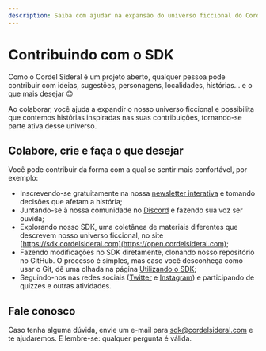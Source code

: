 ```yaml
---
description: Saiba com ajudar na expansão do universo ficcional do Cordel Sideral.
---
```


# Contribuindo com o SDK

Como o Cordel Sideral é um projeto aberto, qualquer pessoa pode contribuir com ideias, sugestões, personagens, localidades, histórias... e o que mais desejar :blush:&#x20;

Ao colaborar, você ajuda a expandir o nosso universo ficcional e possibilita que contemos histórias inspiradas nas suas contribuições, tornando-se parte ativa desse universo.

## Colabore, crie e faça o que desejar

Você pode contribuir da forma com a qual se sentir mais confortável, por exemplo:

* Inscrevendo-se gratuitamente na nossa [newsletter interativa](https://cordelsideral.com/#inscreva-se) e tomando decisões que afetam a história;
* Juntando-se à nossa comunidade no [Discord](https://discord.gg/mWJ3YwV) e fazendo sua voz ser ouvida;
* Explorando nosso SDK, uma coletânea de materiais diferentes que descrevem nosso universo ficcional, no site [https://sdk.cordelsideral.com](https://open.cordelsideral.com);
* Fazendo modificações no SDK diretamente, clonando nosso repositório no GitHub. O processo é simples, mas caso você desconheça como usar o Git, dê uma olhada na página [Utilizando o SDK](utilizando-o-sdk.md);
* Seguindo-nos nas redes sociais ([Twitter](https://twitter.com/cordelsideral) e [Instagram](https://instagram.com/cordelsideral)) e participando de quizzes e outras atividades.

## Fale conosco

Caso tenha alguma dúvida, envie um e-mail para [sdk@cordelsideral.com](mailto:sdk@cordelsideral.com) e te ajudaremos. E lembre-se: qualquer pergunta é válida.
